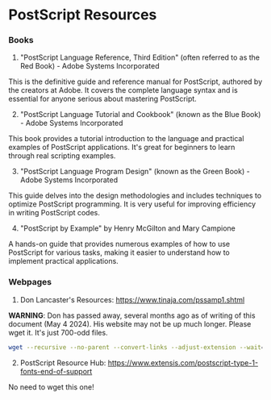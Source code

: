 # PostScript Resources


### Books

1. "PostScript Language Reference, Third Edition" (often referred to as the Red Book) - Adobe Systems Incorporated

This is the definitive guide and reference manual for PostScript, authored by the creators at Adobe. It covers the complete language syntax and is essential for anyone serious about mastering PostScript.

2. "PostScript Language Tutorial and Cookbook" (known as the Blue Book) - Adobe Systems Incorporated

This book provides a tutorial introduction to the language and practical examples of PostScript applications. It's great for beginners to learn through real scripting examples.

3. "PostScript Language Program Design" (known as the Green Book) - Adobe Systems Incorporated

This guide delves into the design methodologies and includes techniques to optimize PostScript programming. It is very useful for improving efficiency in writing PostScript codes.

4. "PostScript by Example" by Henry McGilton and Mary Campione

A hands-on guide that provides numerous examples of how to use PostScript for various tasks, making it easier to understand how to implement practical applications.

### Webpages

1. Don Lancaster's Resources: https://www.tinaja.com/pssamp1.shtml

**WARNING**: Don has passed away, several months ago as of writing of this document (May 4 2024). His website may not be up much longer. Please wget it. It's just 700-odd files.

```bash
wget --recursive --no-parent --convert-links --adjust-extension --wait=1 --random-wait --limit-rate=50k https://www.tinaja.com
```

2. PostScript Resource Hub: https://www.extensis.com/postscript-type-1-fonts-end-of-support

No need to wget this one!


